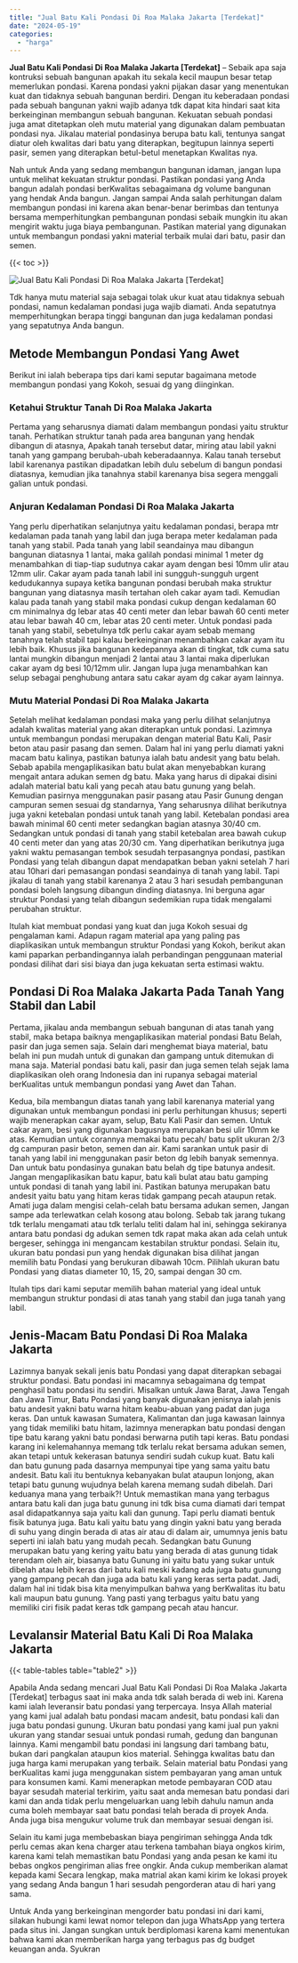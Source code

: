 ```yaml
---
title: "Jual Batu Kali Pondasi Di Roa Malaka Jakarta [Terdekat]"
date: "2024-05-19"
categories: 
  - "harga"
---
```


**Jual Batu Kali Pondasi Di Roa Malaka Jakarta \[Terdekat\]** – Sebaik apa saja kontruksi sebuah bangunan apakah itu sekala kecil maupun besar tetap memerlukan pondasi. Karena pondasi yakni pijakan dasar yang menentukan kuat dan tidaknya sebuah bangunan berdiri. Dengan itu keberadaan pondasi pada sebuah bangunan yakni wajib adanya tdk dapat kita hindari saat kita berkeinginan membangun sebuah bangunan. Kekuatan sebuah pondasi juga amat ditetapkan oleh mutu material yang digunakan dalam pembuatan pondasi nya. Jikalau material pondasinya berupa batu kali, tentunya sangat diatur oleh kwalitas dari batu yang diterapkan, begitupun lainnya seperti pasir, semen yang diterapkan betul-betul menetapkan Kwalitas nya.

Nah untuk Anda yang sedang membangun bangunan idaman, jangan lupa untuk melihat kekuatan struktur pondasi. Pastikan pondasi yang Anda bangun adalah pondasi berKwalitas sebagaimana dg volume bangunan yang hendak Anda bangun. Jangan sampai Anda salah perhitungan dalam membangun pondasi ini karena akan benar-benar berimbas dan tentunya bersama memperhitungkan pembangunan pondasi sebaik mungkin itu akan mengirit waktu juga biaya pembangunan. Pastikan material yang digunakan untuk membangun pondasi yakni material terbaik mulai dari batu, pasir dan semen.

{{< toc >}}

![Jual Batu Kali Pondasi Di Roa Malaka Jakarta [Terdekat]](/images/jual-batu-kali-20.png)

Tdk hanya mutu material saja sebagai tolak ukur kuat atau tidaknya sebuah pondasi, namun kedalaman pondasi juga wajib diamati. Anda sepatutnya memperhitungkan berapa tinggi bangunan dan juga kedalaman pondasi yang sepatutnya Anda bangun.

## Metode Membangun Pondasi Yang Awet

Berikut ini ialah beberapa tips dari kami seputar bagaimana metode membangun pondasi yang Kokoh, sesuai dg yang diinginkan.

### Ketahui Struktur Tanah Di Roa Malaka Jakarta

Pertama yang seharusnya diamati dalam membangun pondasi yaitu struktur tanah. Perhatikan struktur tanah pada area bangunan yang hendak dibangun di atasnya, Apakah tanah tersebut datar, miring atau labil yakni tanah yang gampang berubah-ubah keberadaannya. Kalau tanah tersebut labil karenanya pastikan dipadatkan lebih dulu sebelum di bangun pondasi diatasnya, kemudian jika tanahnya stabil karenanya bisa segera menggali galian untuk pondasi.

### Anjuran Kedalaman Pondasi Di Roa Malaka Jakarta

Yang perlu diperhatikan selanjutnya yaitu kedalaman pondasi, berapa mtr kedalaman pada tanah yang labil dan juga berapa meter kedalaman pada tanah yang stabil. Pada tanah yang labil seandainya mau dibangun bangunan diatasnya 1 lantai, maka galilah pondasi minimal 1 meter dg menambahkan di tiap-tiap sudutnya cakar ayam dengan besi 10mm ulir atau 12mm ulir. Cakar ayam pada tanah labil ini sungguh-sungguh urgent kedudukannya supaya ketika bangunan pondasi berubah maka struktur bangunan yang diatasnya masih tertahan oleh cakar ayam tadi. Kemudian kalau pada tanah yang stabil maka pondasi cukup dengan kedalaman 60 cm minimalnya dg lebar atas 40 centi meter dan lebar bawah 60 centi meter atau lebar bawah 40 cm, lebar atas 20 centi meter. Untuk pondasi pada tanah yang stabil, sebetulnya tdk perlu cakar ayam sebab memang tanahnya telah stabil tapi kalau berkeinginan menambahkan cakar ayam itu lebih baik. Khusus jika bangunan kedepannya akan di tingkat, tdk cuma satu lantai mungkin dibangun menjadi 2 lantai atau 3 lantai maka diperlukan cakar ayam dg besi 10/12mm ulir. Jangan lupa juga menambahkan kan selup sebagai penghubung antara satu cakar ayam dg cakar ayam lainnya.

### Mutu Material Pondasi Di Roa Malaka Jakarta

Setelah melihat kedalaman pondasi maka yang perlu dilihat selanjutnya adalah kwalitas material yang akan diterapkan untuk pondasi. Lazimnya untuk membangun pondasi merupakan dengan material Batu Kali, Pasir beton atau pasir pasang dan semen. Dalam hal ini yang perlu diamati yakni macam batu kalinya, pastikan batunya ialah batu andesit yang batu belah. Sebab apabila mengaplikasikan batu bulat akan menyebabkan kurang mengait antara adukan semen dg batu. Maka yang harus di dipakai disini adalah material batu kali yang pecah atau batu gunung yang belah. Kemudian pasirnya menggunakan pasir pasang atau Pasir Gunung dengan campuran semen sesuai dg standarnya, Yang seharusnya dilihat berikutnya juga yakni ketebalan pondasi untuk tanah yang labil. Ketebalan pondasi area bawah minimal 60 centi meter sedangkan bagian atasnya 30/40 cm. Sedangkan untuk pondasi di tanah yang stabil ketebalan area bawah cukup 40 centi meter dan yang atas 20/30 cm. Yang diperhatikan berikutnya juga yakni waktu pemasangan tembok sesudah terpasangnya pondasi, pastikan Pondasi yang telah dibangun dapat mendapatkan beban yakni setelah 7 hari atau 10hari dari pemasangan pondasi seandainya di tanah yang labil. Tapi jikalau di tanah yang stabil karenanya 2 atau 3 hari sesudah pembangunan pondasi boleh langsung dibangun dinding diatasnya. Ini berguna agar struktur Pondasi yang telah dibangun sedemikian rupa tidak mengalami perubahan struktur.

Itulah kiat membuat pondasi yang kuat dan juga Kokoh sesuai dg pengalaman kami. Adapun ragam material apa yang paling pas diaplikasikan untuk membangun struktur Pondasi yang Kokoh, berikut akan kami paparkan perbandingannya ialah perbandingan penggunaan material pondasi dilihat dari sisi biaya dan juga kekuatan serta estimasi waktu.

## Pondasi Di Roa Malaka Jakarta Pada Tanah Yang Stabil dan Labil

Pertama, jikalau anda membangun sebuah bangunan di atas tanah yang stabil, maka betapa baiknya mengaplikasikan material pondasi Batu Belah, pasir dan juga semen saja. Selain dari menghemat biaya material, batu belah ini pun mudah untuk di gunakan dan gampang untuk ditemukan di mana saja. Material pondasi batu kali, pasir dan juga semen telah sejak lama diaplikasikan oleh orang Indonesia dan ini rupanya sebagai material berKualitas untuk membangun pondasi yang Awet dan Tahan.

Kedua, bila membangun diatas tanah yang labil karenanya material yang digunakan untuk membangun pondasi ini perlu perhitungan khusus; seperti wajib menerapkan cakar ayam, selup, Batu Kali Pasir dan semen. Untuk cakar ayam, besi yang digunakan bagusnya merupakan besi ulir 10mm ke atas. Kemudian untuk corannya memakai batu pecah/ batu split ukuran 2/3 dg campuran pasir beton, semen dan air. Kami sarankan untuk pasir di tanah yang labil ini menggunakan pasir beton dg lebih banyak semennya. Dan untuk batu pondasinya gunakan batu belah dg tipe batunya andesit. Jangan mengaplikasikan batu kapur, batu kali bulat atau batu gamping untuk pondasi di tanah yang labil ini. Pastikan batunya merupakan batu andesit yaitu batu yang hitam keras tidak gampang pecah ataupun retak. Amati juga dalam mengisi celah-celah batu bersama adukan semen, Jangan sampe ada terlewatkan celah kosong atau bolong. Sebab tak jarang tukang tdk terlalu mengamati atau tdk terlalu teliti dalam hal ini, sehingga sekiranya antara batu pondasi dg adukan semen tdk rapat maka akan ada celah untuk bergeser, sehingga ini mengancam kestabilan struktur pondasi. Selain itu, ukuran batu pondasi pun yang hendak digunakan bisa dilihat jangan memilih batu Pondasi yang berukuran dibawah 10cm. Pilihlah ukuran batu Pondasi yang diatas diameter 10, 15, 20, sampai dengan 30 cm.

Itulah tips dari kami seputar memilih bahan material yang ideal untuk membangun struktur pondasi di atas tanah yang stabil dan juga tanah yang labil.

## Jenis-Macam Batu Pondasi Di Roa Malaka Jakarta

Lazimnya banyak sekali jenis batu Pondasi yang dapat diterapkan sebagai struktur pondasi. Batu pondasi ini macamnya sebagaimana dg tempat penghasil batu pondasi itu sendiri. Misalkan untuk Jawa Barat, Jawa Tengah dan Jawa Timur, Batu Pondasi yang banyak digunakan jenisnya ialah jenis batu andesit yakni batu warna hitam keabu-abuan yang padat dan juga keras. Dan untuk kawasan Sumatera, Kalimantan dan juga kawasan lainnya yang tidak memiliki batu hitam, lazimnya menerapkan batu pondasi dengan tipe batu karang yakni batu pondasi berwarna putih tapi keras. Batu pondasi karang ini kelemahannya memang tdk terlalu rekat bersama adukan semen, akan tetapi untuk kekerasan batunya sendiri sudah cukup kuat. Batu kali dan batu gunung pada dasarnya mempunyai tipe yang sama yaitu batu andesit. Batu kali itu bentuknya kebanyakan bulat ataupun lonjong, akan tetapi batu gunung wujudnya belah karena memang sudah dibelah. Dari keduanya mana yang terbaik?! Untuk memastikan mana yang terbagus antara batu kali dan juga batu gunung ini tdk bisa cuma diamati dari tempat asal didapatkannya saja yaitu kali dan gunung. Tapi perlu diamati bentuk fisik batunya juga. Batu kali yaitu batu yang dingin yakni batu yang berada di suhu yang dingin berada di atas air atau di dalam air, umumnya jenis batu seperti ini ialah batu yang mudah pecah. Sedangkan batu Gunung merupakan batu yang kering yaitu batu yang berada di atas gunung tidak terendam oleh air, biasanya batu Gunung ini yaitu batu yang sukar untuk dibelah atau lebih keras dari batu kali meski kadang ada juga batu gunung yang gampang pecah dan juga ada batu kali yang keras serta padat. Jadi, dalam hal ini tidak bisa kita menyimpulkan bahwa yang berKwalitas itu batu kali maupun batu gunung. Yang pasti yang terbagus yaitu batu yang memiliki ciri fisik padat keras tdk gampang pecah atau hancur.

## Levalansir Material Batu Kali Di Roa Malaka Jakarta

{{< table-tables table="table2" >}}

Apabila Anda sedang mencari Jual Batu Kali Pondasi Di Roa Malaka Jakarta \[Terdekat\] terbagus saat ini maka anda tdk salah berada di web ini. Karena kami ialah leveransir batu pondasi yang terpercaya. Insya Allah material yang kami jual adalah batu pondasi macam andesit, batu pondasi kali dan juga batu pondasi gunung. Ukuran batu pondasi yang kami jual pun yakni ukuran yang standar sesuai untuk pondasi rumah, gedung dan bangunan lainnya. Kami mengambil batu pondasi ini langsung dari tambang batu, bukan dari pangkalan ataupun kios material. Sehingga kwalitas batu dan juga harga kami merupakan yang terbaik. Selain material batu Pondasi yang berKualitas kami juga menggunakan sistem pembayaran yang aman untuk para konsumen kami. Kami menerapkan metode pembayaran COD atau bayar sesudah material terkirim, yaitu saat anda memesan batu pondasi dari kami dan anda tidak perlu mengeluarkan uang lebih dahulu namun anda cuma boleh membayar saat batu pondasi telah berada di proyek Anda. Anda juga bisa mengukur volume truk dan membayar sesuai dengan isi.

Selain itu kami juga membebaskan biaya pengiriman sehingga Anda tdk perlu cemas akan kena charger atau terkena tambahan biaya ongkos kirim, karena kami telah memastikan batu Pondasi yang anda pesan ke kami itu bebas ongkos pengiriman alias free ongkir. Anda cukup memberikan alamat kepada kami Secara lengkap, maka matrial akan kami kirim ke lokasi proyek yang sedang Anda bangun 1 hari sesudah pengorderan atau di hari yang sama.

Untuk Anda yang berkeinginan mengorder batu pondasi ini dari kami, silakan hubungi kami lewat nomor telepon dan juga WhatsApp yang tertera pada situs ini. Jangan sungkan untuk berdiplomasi karena kami menentukan bahwa kami akan memberikan harga yang terbagus pas dg budget keuangan anda. Syukran
